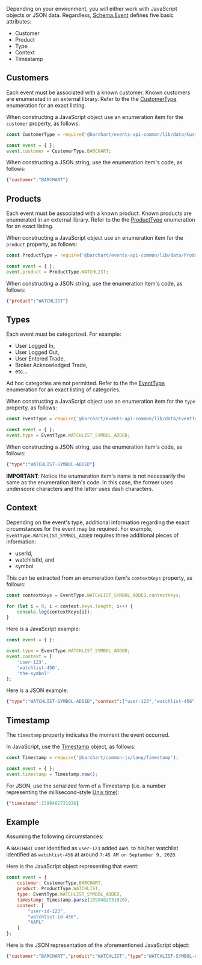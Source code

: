 Depending on your environment, you will either work with JavaScript objects or JSON data. Regardless, [Schema.Event](content/sdk/lib-data?id=schemaevent) defines five basic attributes:

* Customer
* Product
* Type
* Context
* Timestamp

## Customers

Each event must be associated with a known customer. Known customers are enumerated in an external library. Refer to the the [CustomerType](https://github.com/barchart/events-public/tree/master/packages/common-js/lib/data/CustomerType.js) enumeration for an exact listing.

When constructing a JavaScript object use an enumeration item for the ```customer``` property, as follows:

```js
const CustomerType = require('@barchart/events-api-common/lib/data/CustomerType');

const event = { };
event.customer = CustomerType.BARCHART;
```

When constructing a JSON string, use the enumeration item's code, as follows:

```json
{"customer":"BARCHART"}
```

## Products

Each event must be associated with a known product. Known products are enumerated in an external library. Refer to the the [ProductType](https://github.com/barchart/events-public/tree/master/packages/common-js/lib/data/ProductType.js) enumeration for an exact listing.

When constructing a JavaScript object use an enumeration item for the ```product``` property, as follows:

```js
const ProductType = require('@barchart/events-api-common/lib/data/ProductType');

const event = { };
event.product = ProductType.WATCHLIST;
```

When constructing a JSON string, use the enumeration item's code, as follows:

```json
{"product":"WATCHLIST"}
```

## Types

Each event must be categorized. For example:

* User Logged In,
* User Logged Out,
* User Entered Trade,
* Broker Acknowledged Trade,
* etc...

Ad hoc categories are not permitted. Refer to the the [EventType](https://github.com/barchart/events-public/tree/master/packages/common-js/lib/data/EventType.js) enumeration for an exact listing of categories.

When constructing a JavaScript object use an enumeration item for the ```type``` property, as follows:

```js
const EventType = require('@barchart/events-api-common/lib/data/EventType');

const event = { };
event.type = EventType.WATCHLIST_SYMBOL_ADDED;
```

When constructing a JSON string, use the enumeration item's code, as follows:

```json
{"type":"WATCHLIST-SYMBOL-ADDED"}
```

**IMPORTANT**: Notice the enumeration item's name is not necessarily the same as the enumeration item's code. In this case, the former uses underscore characters and the latter uses dash characters.

## Context

Depending on the event's type, additional information regarding the exact circumstances for the event may be required. For example, ```EventType.WATCHLIST_SYMBOL_ADDED``` requires three additional pieces of information:

* userId,
* watchlistId, and
* symbol

This can be extracted from an enumeration item's ```contextKeys``` property, as follows:

```js
const contextKeys = EventType.WATCHLIST_SYMBOL_ADDED.contextKeys;

for (let i = 0; i < context.keys.length; i++) {
	console.log(contextKeys[i]);
}
```

Here is a JavaScript example:

```js
const event = { };

event.type = EventType.WATCHLIST_SYMBOL_ADDED;
event.context = [
	'user-123',
	'watchlist-456',
	'the-symbol'
];
```

Here is a JSON example:

```json
{"type":"WATCHLIST-SYMBOL-ADDED","context":["user-123","watchlist-456","the-symbol"]}
```

## Timestamp

The ```timestamp``` property indicates the moment the event occurred.

In JavaScript, use the [Timestamp](https://github.com/barchart/common-js/blob/master/lang/Timestamp.js) object, as follows:

```js
const Timestamp = require('@barchart/common-js/lang/Timestamp');

const event = { };
event.timestamp = Timestamp.now();
```

For JSON, use the serialized form of a Timestamp (i.e. a number representing the millisecond-style [Unix time](https://en.wikipedia.org/wiki/Unix_time)):

```json
{"timestamp":1599482731026}
```

## Example

Assuming the following circumstances:

A ```BARCHART``` user identified as ```user-123``` added ```AAPL``` to his/her watchlist identified as ```watchlist-456``` at around ```7:45 AM on September 9, 2020```.

Here is the JavaScript object representing that event:

```js
const event = {
	customer: CustomerType.BARCHART,
	product: ProductType.WATCHLIST,
	type: EventType.WATCHLIST_SYMBOL_ADDED,
	timestamp: Timestamp.parse(1599482731026),
	context: [
		"user-id-123",
		"watchlist-id-456",
		"AAPL"
	]
};
```

Here is the JSON representation of the aforementioned JavaScript object:

```json
{"customer":"BARCHART","product":"WATCHLIST","type":"WATCHLIST-SYMBOL-ADDED","timestamp":1599482731026,"context":["user-id-123","watchlist-id-456","AAPL"]}
```